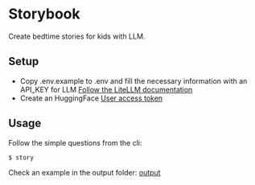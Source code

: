 # Storybook

Create bedtime stories for kids with LLM.

## Setup

- Copy .env.example to .env and fill the necessary information with an API_KEY for LLM [Follow the LiteLLM documentation](https://docs.litellm.ai/docs/)
- Create an HuggingFace [User access token](https://huggingface.co/docs/hub/security-tokens)

## Usage

Follow the simple questions from the cli:

````sh
$ story
````

Check an example in the output folder: [output](output/the-brave-knight-luca/story.md)

